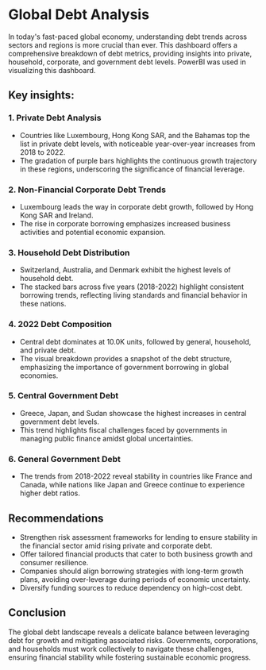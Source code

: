 # Global Debt Analysis
In today's fast-paced global economy, understanding debt trends across sectors and regions is more crucial than ever. This dashboard offers a comprehensive breakdown of debt metrics, providing insights into private, household, corporate, and government debt levels.
PowerBI was used in visualizing this dashboard.
## Key insights:
### 1.	Private Debt Analysis
-	Countries like Luxembourg, Hong Kong SAR, and the Bahamas top the list in private debt levels, with noticeable year-over-year increases from 2018 to 2022.
-	The gradation of purple bars highlights the continuous growth trajectory in these regions, underscoring the significance of financial leverage.
### 2.	Non-Financial Corporate Debt Trends
-	Luxembourg leads the way in corporate debt growth, followed by Hong Kong SAR and Ireland.
-	The rise in corporate borrowing emphasizes increased business activities and potential economic expansion.
### 3.	Household Debt Distribution
-	Switzerland, Australia, and Denmark exhibit the highest levels of household debt.
-	The stacked bars across five years (2018-2022) highlight consistent borrowing trends, reflecting living standards and financial behavior in these nations.
### 4.	2022 Debt Composition
-	Central debt dominates at 10.0K units, followed by general, household, and private debt.
-	The visual breakdown provides a snapshot of the debt structure, emphasizing the importance of government borrowing in global economies.
### 5.	Central Government Debt
-	Greece, Japan, and Sudan showcase the highest increases in central government debt levels.
-	This trend highlights fiscal challenges faced by governments in managing public finance amidst global uncertainties.
### 6.	General Government Debt
-	The trends from 2018-2022 reveal stability in countries like France and Canada, while nations like Japan and Greece continue to experience higher debt ratios.
## Recommendations
-	Strengthen risk assessment frameworks for lending to ensure stability in the financial sector amid rising private and corporate debt.
-	Offer tailored financial products that cater to both business growth and consumer resilience.
-	Companies should align borrowing strategies with long-term growth plans, avoiding over-leverage during periods of economic uncertainty.
-	Diversify funding sources to reduce dependency on high-cost debt.
## Conclusion
The global debt landscape reveals a delicate balance between leveraging debt for growth and mitigating associated risks. Governments, corporations, and households must work collectively to navigate these challenges, ensuring financial stability while fostering sustainable economic progress.

